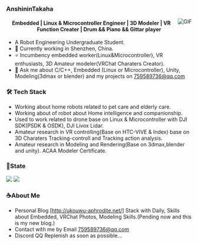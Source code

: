 ### AnshininTakaha

<img align="right" alt="GIF" src="https://raw.githubusercontent.com/JoeyBling/JoeyBling/master/pic/pusheencode.gif" />

<h4 align='center'>
  Embedded | Linux & Microcontroller Engineer | 3D Modeler | VR Function Creater | Drum && Piano && Gittar player 
</h4>


- A Robot Engineering Undergraduate Student.
- 🌱 Currently working in Shenzhen, China.
- ⭐ Incumbency embedded worker(Linux&Microcontroller), VR enthusiasts,  3D Amateur modeler(VRChat Charaters Creator).
- 💬 Ask me about C/C++, Embedded (Linux or Microcontroller), Unity, Modeling(3dmax or blender) and my projects on [759589736@qq.com](mailto:759589736@qq.com)


### 🛠 Tech Stack

- Working about home robots related to pet care and elderly care.
- Working about of robot about Home intelligence and companionship.
- Used to work related to drone base on Linux & Microcontroller with DJI SDK(PSDK & OSDK), DJI Livox Lidar.
- Amateur research in VR controlling(Base on HTC-VIVE & Index) base on 3D Charaters Tracking-controll and Tracking action analysis.
- Amateur research in Modeling and Rendering(Base on 3dmax,blender and unity). ACAA Modeler Certificate.

### 📌State
<img align="down" src="https://github-readme-stats.vercel.app/api?username=AnshininTakaha&show_icons=true&hide_title=false&locale=cn" />
<img align="down" src="https://github-readme-stats.vercel.app/api/top-langs/?username=AnshininTakaha&layout=compact&hide_border=true&langs_count=10" />


### ☕About Me
- Personal Blog [http://ukouwu-aphrodite.net/] Stack with Daily, Skills about Embedded, VRChat Photos, Modeling Skills.(Pending now and this is my new blog.)
- Contact with me by Email [759589736@qq.com](mailto:759589736@qq.com)
- Discord QQ Replenish as soon as possible...

